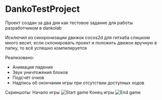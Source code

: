 # DankoTestProject

Проект создан за два дня как тестовое задание для работы разработчиком в dankolab

Исключил из синхронизации движок cocos2d для гитхаба слишком много весит, если склонировать проект и положить движок вручную в папку, то всё успешно компилируется

Реализовано:
- Анимация падения
- Звук уничтожения блоков
- Подсчёт очков
- Надпись об окончании игры при отсутствии доступных ходов

Скриншоты:
Начало игры
![Start game](https://github.com/RuffID/DankoTestProject/assets/39307365/bb291032-ba27-405a-b47c-8e7001eda32a)
Конец игры
![End game](https://github.com/RuffID/DankoTestProject/assets/39307365/c1c9c352-1bd1-4a3c-acfe-a7f22fc41e0d)
